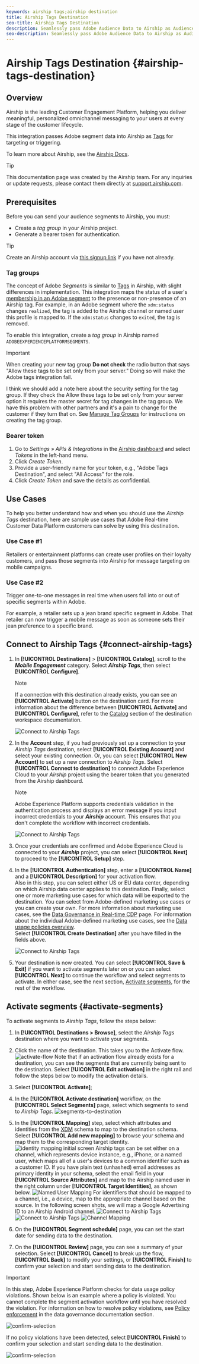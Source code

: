 ```yaml
---
keywords: airship tags;airship destination
title: Airship Tags Destination
seo-title: Airship Tags Destination
description: Seamlessly pass Adobe Audience Data to Airship as Audience Tags for targeting within Airship.
seo-description: Seamlessly pass Adobe Audience Data to Airship as Audience Tags for targeting within Airship.
---
```


# Airship Tags Destination {#airship-tags-destination}



## Overview

Airship is the leading Customer Engagement Platform, helping you deliver meaningful, personalized omnichannel messaging to your users at every stage of the customer lifecycle.

This integration passes Adobe segment data into Airship as [Tags](https://docs.airship.com/guides/audience/tags/) for targeting or triggering.

To learn more about Airship, see the [Airship Docs](https://docs.airship.com).


>[!TIP]
>
>This documentation page was created by the Airship team. For any inquiries or update requests, please contact them directly at [support.airship.com](https://support.airship.com/).

## Prerequisites

Before you can send your audience segments to Airship, you must:

* Create a *tag group* in your Airship project.
* Generate a bearer token for authentication.

> [!TIP]
> Create an Airship account via [this signup link](https://go.airship.eu/accounts/register/plan/starter/) if you have not already.

### Tag groups

The concept of Adobe *Segments* is similar to [Tags](https://docs.airship.com/guides/audience/tags/) in Airship, with slight differences in implementation. This integration maps the status of a user's [membership in an Adobe segment](https://experienceleague.adobe.com/docs/experience-platform/xdm/mixins/profile/segmentation.html?lang=en#mixins) to the presence or non-presence of an Airship tag. For example, in an Adobe segment where the `xdm:status` changes `realized`,
the tag is added to the Airship channel or named user this profile is mapped to. If the `xdm:status` changes to `exited`, the tag is removed.

To enable this integration, create a *tag group* in Airship named `ADOBEEXPERIENCEPLATFORMSEGMENTS`.

>[!IMPORTANT]
>
>When creating your new tag group **Do not check** the radio button that says "Allow these tags to be set only from your server." Doing so will make the Adobe tags integration fail.

I think we should add a note here about the security setting for the tag group. If they check the Allow these tags to be set only from your server option it requires the master secret for tag changes in the tag group. We have this problem with other partners and it's a pain to change for the customer if they turn that on.
See [Manage Tag Groups](https://docs.airship.com/tutorials/manage-project/messaging/tag-groups) for instructions on creating the tag group.

### Bearer token

1. Go to *Settings » APIs & Integrations* in the [Airship dashboard](https://go.airship.com) and select *Tokens* in the left-hand menu.
1. Click *Create Token*.
1. Provide a user-friendly name for your token, e.g., "Adobe Tags Destination", and select "All Access" for the role.
1. Click *Create Token* and save the details as confidential.




## Use Cases

To help you better understand how and when you should use the *Airship Tags* destination, here are sample use cases that Adobe Real-time Customer Data Platform customers can solve by using this destination.


### Use Case #1

Retailers or entertainment platforms can create user profiles on their loyalty customers, and pass those segments into Airship for message targeting on mobile campaigns.

### Use Case #2

Trigger one-to-one messages in real time when users fall into or out of specific segments within Adobe.

For example, a retailer sets up a jean brand specific segment in Adobe. That retailer can now trigger a mobile message as soon as someone sets their jean preference to a specific brand.

## Connect to Airship Tags {#connect-airship-tags}

1. In **[!UICONTROL Destinations]** > **[!UICONTROL Catalog]**, scroll to the ***Mobile Engagement*** category. Select ***Airship Tags***, then select **[!UICONTROL Configure]**.


    >[!NOTE]
    >
    >If a connection with this destination already exists, you can see an **[!UICONTROL Activate]** button on the destination card. For more information about the difference between **[!UICONTROL Activate]** and **[!UICONTROL Configure]**, refer to the [Catalog](/help/rtcdp/destinations/destinations-workspace.md#catalog) section of the destination workspace documentation.

    ![Connect to Airship Tags](/help/rtcdp/destinations/assets/yourdestination1.png)

2. In the **Account** step, if you had previously set up a connection to your *Airship Tags* destination, select **[!UICONTROL Existing Account]** and select your existing connection. Or, you can select **[!UICONTROL New Account]** to set up a new connection to *Airship Tags*. Select **[!UICONTROL Connect to destination]** to connect Adobe Experience Cloud to your *Airship* project using the bearer token that you generated from the Airship dashboard.


    >[!NOTE]
    >
    >Adobe Experience Platform supports credentials validation in the authentication process and displays an error message if you input incorrect credentials to your ***Airship*** account. This ensures that you don't complete the workflow with incorrect credentials.

    ![Connect to Airship Tags](/help/rtcdp/destinations/assets/airshiptags1-connect-account.png)

3. Once your credentials are confirmed and Adobe Experience Cloud is connected to your ***Airship*** project, you can select **[!UICONTROL Next]** to proceed to the **[!UICONTROL Setup]** step.

4. In the **[!UICONTROL Authentication]** step, enter a **[!UICONTROL Name]** and a **[!UICONTROL Description]** for your activation flow. <br> Also in this step, you can select either US or EU data center, depending on which Airship data center applies to this destination. Finally, select one or more marketing use cases for which data will be exported to the destination. You can select from Adobe-defined marketing use cases or you can create your own. For more information about marketing use cases, see the [Data Governance in Real-time CDP](/help/rtcdp/privacy/data-governance-overview.md#destinations) page. For information about the individual Adobe-defined marketing use cases, see the [Data usage policies overview](/help/data-governance/policies/overview.md#core-actions). <br> Select **[!UICONTROL Create Destination]** after you have filled in the fields above.

    ![Connect to Airship Tags](/help/rtcdp/destinations/assets/airshiptags2-select-domain.png)

5. Your destination is now created. You can select **[!UICONTROL Save & Exit]** if you want to activate segments later on or you can select **[!UICONTROL Next]** to continue the workflow and select segments to activate. In either case, see the next section, [Activate segments](#activate-segments), for the rest of the workflow.

## Activate segments {#activate-segments}

To activate segments to *Airship Tags*, follow the steps below:

1. In **[!UICONTROL Destinations > Browse]**, select the *Airship Tags* destination where you want to activate your segments.
2. Click the name of the destination. This takes you to the Activate flow.
    ![activate-flow](/help/rtcdp/destinations/assets/yourdestination3.png)
    Note that if an activation flow already exists for a destination, you can see the segments that are currently being sent to the destination. Select **[!UICONTROL Edit activation]** in the right rail and follow the steps below to modify the activation details.
3. Select **[!UICONTROL Activate]**;
4. In the **[!UICONTROL Activate destination]** workflow, on the **[!UICONTROL Select Segments]** page, select which segments to send to *Airship Tags*.
    ![segments-to-destination](/help/rtcdp/destinations/assets/airshiptags3-select-segments.png)
5.  In the **[!UICONTROL Mapping]** step, select which attributes and identities from the [XDM](https://docs.adobe.com/content/help/en/experience-platform/xdm/home.html) schema to map to the destination schema. Select **[!UICONTROL Add new mapping]** to browse your schema and map them to the corresponding target identity.
![identity mapping initial screen](/help/rtcdp/destinations/assets/gcm-identity-mapping.png)
   Airship tags can be set either on a channel, which represents device instance, e.g., iPhone, or a named user, which maps all of a user's devices to a common identifier such as a customer ID. If you have plain text (unhashed) email addresses as primary identity in your schema, select the email field in your **[!UICONTROL Source Attributes]** and map to the Airship named user in the right column under **[!UICONTROL Target Identities]**, as shown below.
   ![Named User Mapping](/help/rtcdp/destinations/assets/airshiptags7-mappingoption2.png)
   For identifiers that should be mapped to a channel, i.e., a device, map to the appropriate channel based on the source. In the following screen shots, we will map a Google Advertising ID to an Airship Android channel. ![Connect to Airship Tags](/help/rtcdp/destinations/assets/airshiptags4-select-source-identity.png) ![Connect to Airship Tags](/help/rtcdp/destinations/assets/airshiptags5-select-target-identity.png) ![Channel Mapping](/help/rtcdp/destinations/assets/airshiptags6-mappingoption1.png)


6. On the **[!UICONTROL Segment schedule]** page, you can set the start date for sending data to the destination.
7. On the **[!UICONTROL Review]** page, you can see a summary of your selection. Select **[!UICONTROL Cancel]** to break up the flow, **[!UICONTROL Back]** to modify your settings, or **[!UICONTROL Finish]** to confirm your selection and start sending data to the destination.

>[!IMPORTANT]
>
>In this step, Adobe Experience Platform checks for data usage policy violations. Shown below is an example where a policy is violated. You cannot complete the segment activation workflow until you have resolved the violation. For information on how to resolve policy violations, see [Policy enforcement](/help/rtcdp/privacy/data-governance-overview.md#enforcement) in the data governance documentation section.

![confirm-selection](/help/rtcdp/destinations/assets/data-policy-violation.png)

If no policy violations have been detected, select **[!UICONTROL Finish]** to confirm your selection and start sending data to the destination.

![confirm-selection](/help/rtcdp/destinations/assets/gcm-review.png)










